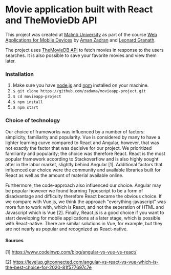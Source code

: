 # Movie application built with React and TheMovieDb API

This project was created at [Malmö University](https://mau.se/) as part of the course [Web Applications for Mobile Devices](https://edu.mah.se/da344a) by [Aman Zadran](https://github.com/zadama) and [Leonard Granath](https://github.com/Lgk9583).

The project uses [TheMovieDB API](https://developers.themoviedb.org/) to fetch movies in response to the users searches. It is also possible to save your favorite movies and view them later.

### Installation

1. Make sure you have [node.js](https://nodejs.org/en/) and [npm](https://www.npmjs.com/get-npm) installed on your machine.
2. `$ git clone https://github.com/zadama/movieapp-project.git`
3. `$ cd movieapp-project`
4. `$ npm install`
5. `$ npm start`

### Choice of technology

Our choice of frameworks was influenced by a number of factors: simplicity, familiarity and popularity. Vue is considered by many to have a lighter learning curve compared to React and Angular, however, that was not exactly the factor that was decisive for our project. We prioritized familiarity and popularity; the choice was therefore React. React is the most popular framework according to Stackoverflow and is also highly sought after in the labor market, slightly behind Angular [1]. Additional factors that influenced our choice were the community and available libraries built for React as well as the amount of material available online.

Furthermore, the code-approach also influenced our choice. Angular may be popular however we found learning Typescript to be a form of disadvantage and difficulty therefore React became the obvious choice. If we compare with Vue.js, we think the approach "everything-javascript" was more fun to work with, which is React, and not the seperation of HTML and Javascript which is Vue [2]. Finally, React.js is a good choice if you want to start developing for mobile applications at a later stage, which is possible with React-native. There are similar solutions in Vue, for example, but they are not nearly as popular and recognized as React-native.

#### Sources

[1] https://www.codeinwp.com/blog/angular-vs-vue-vs-react/

[2] https://levelup.gitconnected.com/angular-vs-react-vs-vue-which-is-the-best-choice-for-2020-81f577697c7e
